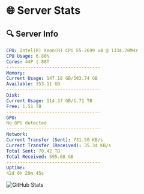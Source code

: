 # 🌐 Server Stats
## 🔍 Server Info
```yaml
CPU: Intel(R) Xeon(R) CPU E5-2699 v4 @ 1334.78MHz
CPU Usage: 6.80%
Cores: 44P | 88T
-----------------------------------
Memory:
Current Usage: 147.18 GB/503.74 GB
Available: 353.11 GB
-----------------------------------
Disk:
Current Usage: 114.37 GB/1.71 TB
Free: 1.51 TB
-----------------------------------
GPU:
No GPU detected
-----------------------------------
Network:
Current Transfer (Sent): 731.50 KB/s
Current Transfer (Received): 35.34 KB/s
Total Sent: 70.42 TB
Total Received: 595.68 GB
-----------------------------------
Uptime:
42d 0h 29m 45s
```
![GitHub Stats](https://img.shields.io/badge/Updated-2025-04-18_21:52:34-blue)